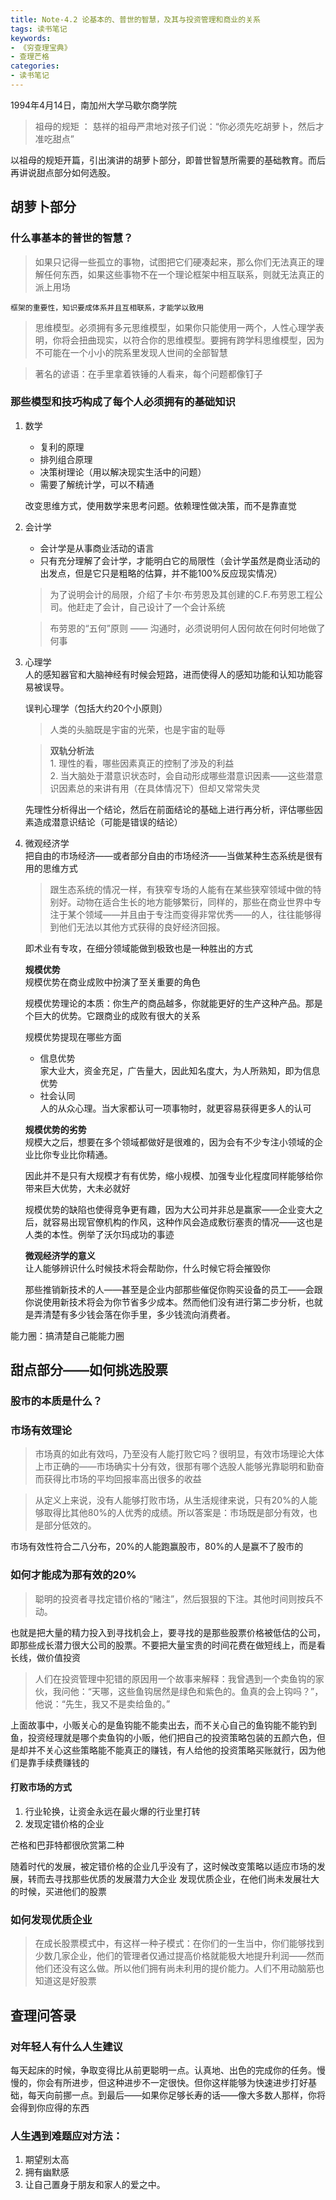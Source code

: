 ```yaml
---
title: Note-4.2 论基本的、普世的智慧，及其与投资管理和商业的关系
tags: 读书笔记
keywords: 
- 《穷查理宝典》
- 查理芒格
categories:
- 读书笔记
---
```

1994年4月14日，南加州大学马歇尔商学院

> 祖母的规矩 ： 慈祥的祖母严肃地对孩子们说：“你必须先吃胡萝卜，然后才准吃甜点”

以祖母的规矩开篇，引出演讲的胡萝卜部分，即普世智慧所需要的基础教育。而后再讲说甜点部分如何选股。

## 胡萝卜部分
### 什么事基本的普世的智慧？
> 如果只记得一些孤立的事物，试图把它们硬凑起来，那么你们无法真正的理解任何东西，如果这些事物不在一个理论框架中相互联系，则就无法真正的派上用场    

    框架的重要性，知识要成体系并且互相联系，才能学以致用

> 思维模型。必须拥有多元思维模型，如果你只能使用一两个，人性心理学表明，你将会扭曲现实，以符合你的思维模型。要拥有跨学科思维模型，因为不可能在一个小小的院系里发现人世间的全部智慧

> 著名的谚语：在手里拿着铁锤的人看来，每个问题都像钉子

### 那些模型和技巧构成了每个人必须拥有的基础知识
1. 数学
    * 复利的原理
    * 排列组合原理
    * 决策树理论（用以解决现实生活中的问题）
    * 需要了解统计学，可以不精通

    改变思维方式，使用数学来思考问题。依赖理性做决策，而不是靠直觉

2. 会计学
    * 会计学是从事商业活动的语言
    * 只有充分理解了会计学，才能明白它的局限性（会计学虽然是商业活动的出发点，但是它只是粗略的估算，并不能100%反应现实情况）
    > 为了说明会计的局限，介绍了卡尔·布劳恩及其创建的C.F.布劳恩工程公司。他赶走了会计，自己设计了一个会计系统   

    > 布劳恩的“五何”原则 —— 沟通时，必须说明何人因何故在何时何地做了何事
    
3. 心理学    
    人的感知器官和大脑神经有时候会短路，进而使得人的感知功能和认知功能容易被误导。    

    误判心理学（包括大约20个小原则）

    > 人类的头脑既是宇宙的光荣，也是宇宙的耻辱

    > **双轨分析法**    
        1. 理性的看，哪些因素真正的控制了涉及的利益    
        2. 当大脑处于潜意识状态时，会自动形成哪些潜意识因素——这些潜意识因素总的来讲有用（在具体情况下）但却又常常失灵

    先理性分析得出一个结论，然后在前面结论的基础上进行再分析，评估哪些因素造成潜意识结论（可能是错误的结论）

4. 微观经济学    
    把自由的市场经济——或者部分自由的市场经济——当做某种生态系统是很有用的思维方式

    > 跟生态系统的情况一样，有狭窄专场的人能有在某些狭窄领域中做的特别好。动物在适合生长的地方能够繁衍，同样的，那些在商业世界中专注于某个领域——并且由于专注而变得非常优秀——的人，往往能够得到他们无法以其他方式获得的良好经济回报。  

    即术业有专攻，在细分领域能做到极致也是一种胜出的方式

    **规模优势**    
    规模优势在商业成败中扮演了至关重要的角色    

    规模优势理论的本质：你生产的商品越多，你就能更好的生产这种产品。那是个巨大的优势。它跟商业的成败有很大的关系    

    规模优势提现在哪些方面
    * 信息优势    
        家大业大，资金充足，广告量大，因此知名度大，为人所熟知，即为信息优势
    * 社会认同    
        人的从众心理。当大家都认可一项事物时，就更容易获得更多人的认可
    
    **规模优势的劣势**   
    规模大之后，想要在多个领域都做好是很难的，因为会有不少专注小领域的企业比你专业比你精通。

    因此并不是只有大规模才有有优势，缩小规模、加强专业化程度同样能够给你带来巨大优势，大未必就好

    规模优势的缺陷也使得竞争更有趣，因为大公司并非总是赢家——企业变大之后，就容易出现官僚机构的作风，这种作风会造成敷衍塞责的情况——这也是人类的本性。例举了沃尔玛成功的事迹

    **微观经济学的意义**    
    让人能够辨识什么时候技术将会帮助你，什么时候它将会摧毁你

    那些推销新技术的人——甚至是企业内部那些催促你购买设备的员工——会跟你说使用新技术将会为你节省多少成本。然而他们没有进行第二步分析，也就是弄清楚有多少钱会落在你手里，多少钱流向消费者。

能力圈：搞清楚自己能能力圈

## 甜点部分——如何挑选股票
### 股市的本质是什么？
### 市场有效理论
> 市场真的如此有效吗，乃至没有人能打败它吗？很明显，有效市场理论大体上市正确的——市场确实十分有效，很那有哪个选股人能够光靠聪明和勤奋而获得比市场的平均回报率高出很多的收益

> 从定义上来说，没有人能够打败市场，从生活规律来说，只有20%的人能够取得比其他80%的人优秀的成绩。所以答案是：市场既是部分有效，也是部分低效的。

市场有效性符合二八分布，20%的人能跑赢股市，80%的人是赢不了股市的

### 如何才能成为那有效的20%
> 聪明的投资者寻找定错价格的“赌注”，然后狠狠的下注。其他时间则按兵不动。

也就是把大量的精力投入到寻找机会上，要寻找的是那些股票价格被低估的公司，即那些成长潜力很大公司的股票。不要把大量宝贵的时间花费在做短线上，而是看长线，做价值投资

> 人们在投资管理中犯错的原因用一个故事来解释：我曾遇到一个卖鱼钩的家伙，我问他：“天哪，这些鱼钩居然是绿色和紫色的。鱼真的会上钩吗？”，他说：“先生，我又不是卖给鱼的。”

上面故事中，小贩关心的是鱼钩能不能卖出去，而不关心自己的鱼钩能不能钓到鱼，投资经理就是哪个卖鱼钩的小贩，他们把自己的投资策略包装的五颜六色，但是却并不关心这些策略能不能真正的赚钱，有人给他的投资策略买账就行，因为他们是靠手续费赚钱的

#### 打败市场的方式
1. 行业轮换，让资金永远在最火爆的行业里打转
2. 发现定错价格的企业    

芒格和巴菲特都很欣赏第二种

随着时代的发展，被定错价格的企业几乎没有了，这时候改变策略以适应市场的发展，转而去寻找那些优质的发展潜力大企业
发现优质企业，在他们尚未发展壮大的时候，买进他们的股票

### 如何发现优质企业
> 在成长股票模式中，有这样一种子模式：在你们的一生当中，你们能够找到少数几家企业，他们的管理者仅通过提高价格就能极大地提升利润——然而他们还没有这么做。所以他们拥有尚未利用的提价能力。人们不用动脑筋也知道这是好股票


## 查理问答录
### 对年轻人有什么人生建议
每天起床的时候，争取变得比从前更聪明一点。认真地、出色的完成你的任务。慢慢的，你会有所进步，但这种进步不一定很快。但你这样能够为快速进步打好基础，每天向前挪一点。到最后——如果你足够长寿的话——像大多数人那样，你将会得到你应得的东西

### 人生遇到难题应对方法：
1. 期望别太高
2. 拥有幽默感
3. 让自己置身于朋友和家人的爱之中。


